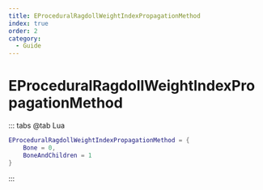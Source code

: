 ```yaml
---
title: EProceduralRagdollWeightIndexPropagationMethod
index: true
order: 2
category:
  - Guide
---
```


# EProceduralRagdollWeightIndexPropagationMethod
::: tabs
@tab Lua
```lua
EProceduralRagdollWeightIndexPropagationMethod = {
    Bone = 0,
    BoneAndChildren = 1
}
```
:::